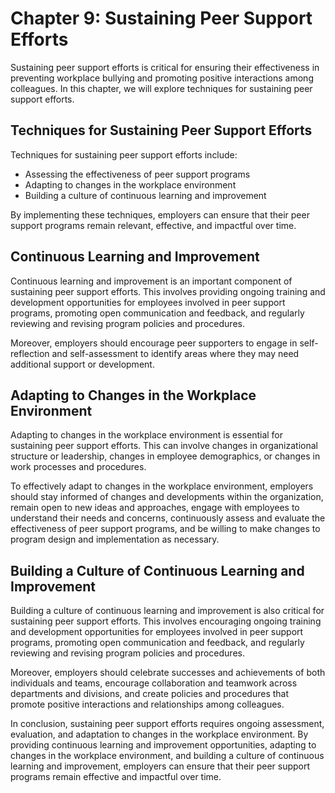 Chapter 9: Sustaining Peer Support Efforts
==========================================

Sustaining peer support efforts is critical for ensuring their effectiveness in preventing workplace bullying and promoting positive interactions among colleagues. In this chapter, we will explore techniques for sustaining peer support efforts.

Techniques for Sustaining Peer Support Efforts
----------------------------------------------

Techniques for sustaining peer support efforts include:

* Assessing the effectiveness of peer support programs
* Adapting to changes in the workplace environment
* Building a culture of continuous learning and improvement

By implementing these techniques, employers can ensure that their peer support programs remain relevant, effective, and impactful over time.

Continuous Learning and Improvement
-----------------------------------

Continuous learning and improvement is an important component of sustaining peer support efforts. This involves providing ongoing training and development opportunities for employees involved in peer support programs, promoting open communication and feedback, and regularly reviewing and revising program policies and procedures.

Moreover, employers should encourage peer supporters to engage in self-reflection and self-assessment to identify areas where they may need additional support or development.

Adapting to Changes in the Workplace Environment
------------------------------------------------

Adapting to changes in the workplace environment is essential for sustaining peer support efforts. This can involve changes in organizational structure or leadership, changes in employee demographics, or changes in work processes and procedures.

To effectively adapt to changes in the workplace environment, employers should stay informed of changes and developments within the organization, remain open to new ideas and approaches, engage with employees to understand their needs and concerns, continuously assess and evaluate the effectiveness of peer support programs, and be willing to make changes to program design and implementation as necessary.

Building a Culture of Continuous Learning and Improvement
---------------------------------------------------------

Building a culture of continuous learning and improvement is also critical for sustaining peer support efforts. This involves encouraging ongoing training and development opportunities for employees involved in peer support programs, promoting open communication and feedback, and regularly reviewing and revising program policies and procedures.

Moreover, employers should celebrate successes and achievements of both individuals and teams, encourage collaboration and teamwork across departments and divisions, and create policies and procedures that promote positive interactions and relationships among colleagues.

In conclusion, sustaining peer support efforts requires ongoing assessment, evaluation, and adaptation to changes in the workplace environment. By providing continuous learning and improvement opportunities, adapting to changes in the workplace environment, and building a culture of continuous learning and improvement, employers can ensure that their peer support programs remain effective and impactful over time.

